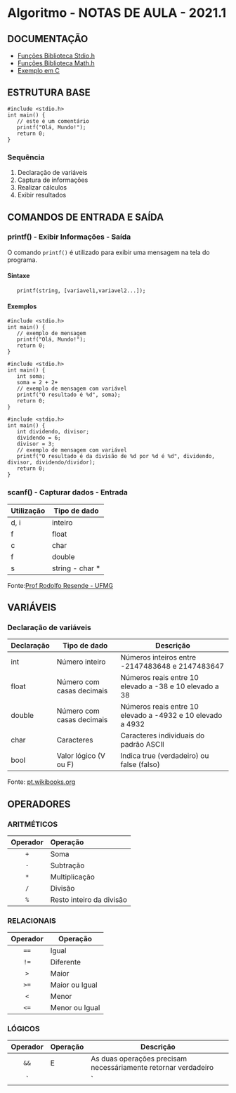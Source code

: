 # Algoritmo - NOTAS DE AULA - 2021.1

## DOCUMENTAÇÃO

* [Funções Biblioteca Stdio.h](https://www.tutorialspoint.com/c_standard_library/stdio_h.htm)
* [Funções Biblioteca Math.h](https://www.tutorialspoint.com/c_standard_library/math_h.htm)
* [Exemplo em C](https://www.programiz.com/c-programming/examples)

## ESTRUTURA BASE
```
#include <stdio.h>
int main() {
   // este é um comentário
   printf("Olá, Mundo!");
   return 0;
}
```

### Sequência 
1. Declaração de variáveis
1. Captura de informações
1. Realizar cálculos
1. Exibir resultados


## COMANDOS DE ENTRADA E SAÍDA
### printf() - Exibir Informações - Saída
O comando `printf()` é utilizado para exibir uma mensagem na tela do programa.

#### Sintaxe
```
   printf(string, [variavel1,variavel2...]);
```

#### Exemplos
```
#include <stdio.h>
int main() {
   // exemplo de mensagem
   printf("Olá, Mundo!");
   return 0;
}
```

```
#include <stdio.h>
int main() {
   int soma;
   soma = 2 + 2+
   // exemplo de mensagem com variável
   printf("O resultado é %d", soma);
   return 0;
}
```

```
#include <stdio.h>
int main() {
   int dividendo, divisor;
   dividendo = 6;
   divisor = 3;
   // exemplo de mensagem com variável
   printf("O resultado é da divisão de %d por %d é %d", dividendo, divisor, dividendo/dividor);
   return 0;
}
```



### scanf() - Capturar dados - Entrada

Utilização | Tipo de dado
----|-------|
d, i | inteiro
f | float
c | char
f | double
s | string - char *
Fonte:[Prof Rodolfo Resende - UFMG](https://homepages.dcc.ufmg.br/~rodolfo/aedsi-2-10/printf_scanf/printfscanf.html) 


## VARIÁVEIS

### Declaração de variáveis

Declaração | Tipo de dado | Descrição
----|-------|-------------------
int | Número inteiro | Números inteiros entre -2147483648 e 2147483647
float | Número com casas decimais | Números reais entre 10 elevado a -38 e 10 elevado a 38
double | Número com casas decimais | Números reais entre 10 elevado a -4932 e 10 elevado a 4932
char | Caracteres | Caracteres individuais do padrão ASCII
bool | Valor lógico (V ou F) | Indica true (verdadeiro) ou false (falso)

Fonte: [pt.wikibooks.org](https://pt.wikibooks.org/wiki/Programar_em_C/Tipos_de_dados) 

## OPERADORES

### ARITMÉTICOS

Operador | Operação 
:----: | :-------
`+` | Soma
`-` | Subtração
`*` | Multiplicação
`/` | Divisão
`%` | Resto inteiro da divisão

### RELACIONAIS
Operador | Operação
:----: |-------
`==` | Igual
`!=` | Diferente
`>` | Maior
`>=` | Maior ou Igual
`<` | Menor
`<=` | Menor ou Igual

### LÓGICOS
Operador | Operação | Descrição
:----: |------- | ----------------
`&&` | E | As duas operações precisam necessáriamente retornar verdadeiro
`||` | OU | Pelo menos uma das operações precisa retornar verdadeiro

